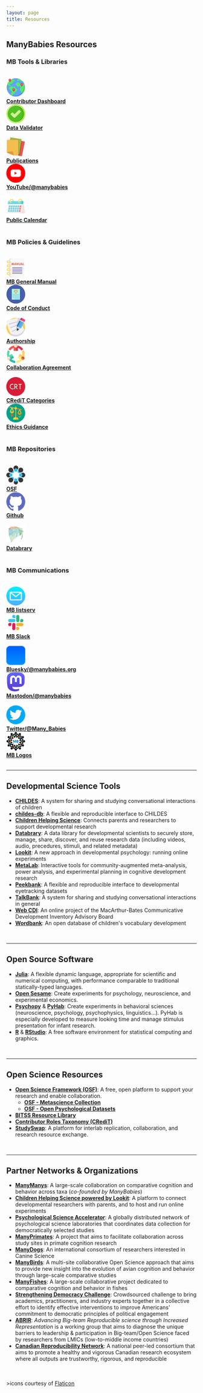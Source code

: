 ```yaml
---
layout: page
title: Resources
---
```



## ManyBabies Resources

<section>
  <div class="container">
    <div class="row" align="left">
      <div class="col-sm-12">
        <h3>MB Tools & Libraries</h3>
        <br>
      </div>
    </div>
    <div class="row" align="center">
      <div class="col-sm-1 col-xs-6" align="left">
        <a href="{{site.baseurl}}/dashboard/"><img src="/assets/img/pin.png" alt="globe with pins" width="50"></a> 
      </div>
      <div class="col-sm-5 col-xs-6" align="left">
        <a href="{{site.baseurl}}/dashboard/"><b>Contributor Dashboard</b></a>
      </div>
      <div class="col-sm-1 col-xs-6" align="left">
        <a href="{{site.baseurl}}/validator/"><img src="/assets/img/validate.png" alt="checkmark" width="50"></a> 
      </div>
      <div class="col-sm-5 col-xs-6" align="left">
        <a href="{{site.baseurl}}/validator/"><b>Data Validator</b></a>
      </div>
    </div>
    <br>
    <div class="row" align="center">
      <div class="col-sm-1 col-xs-6" align="left">
        <a href="{{site.baseurl}}/publications/"><img src="/assets/img/publications.png" alt="stack of papers" width="50"></a> 
      </div>
      <div class="col-sm-5 col-xs-6" align="left">
        <a href="{{site.baseurl}}/publications/"><b>Publications</b></a>
      </div>
      <div class="col-sm-1 col-xs-6" align="left">
        <a href="https://www.youtube.com/@manybabies" target="_blank"><img src="/assets/img/youtube.png" alt="YouTube logo" width="50"></a> 
      </div>
      <div class="col-sm-5 col-xs-6" align="left">
        <a href="https://www.youtube.com/@manybabies" target="_blank"><b>YouTube/@manybabies</b></a>
      </div>
    </div>
    <br>
    <div class="row" align="center">
      <div class="col-sm-1" align="left">
        <a href="{{site.baseurl}}/calendar/"><img src="/assets/img/calendar.png" alt="calendar" width="50"></a><br>
      </div>
      <div class="col-sm-5" align="left">
        <a href="{{site.baseurl}}/calendar/"><b>Public Calendar</b></a>
      </div>
      <div class="col-sm-1" align="left">
      </div>
      <div class="col-sm-5" align="left">
      </div>
    </div>
    <br>
    <div class="row" align="left">
      <div class="col-sm-12">
        <h3>MB Policies & Guidelines</h3>
        <br>
      </div>
    </div>
    <div class="row" align="center">
      <div class="col-sm-1 col-xs-6" align="left">
        <a href="https://docs.google.com/document/d/e/2PACX-1vQT9a2lYPUclD_Mbqz_sca4NZq6tCb1HzfMSt9EEQt54mAb55vrkE3J6_6uydYAH-afCdSCaSELycAI/pub" target="_blank"><img src="/assets/img/manual.png" alt="manual" width="50"></a><br>
      </div>
      <div class="col-sm-5 col-xs-6" align="left">
        <a href="https://docs.google.com/document/d/e/2PACX-1vQT9a2lYPUclD_Mbqz_sca4NZq6tCb1HzfMSt9EEQt54mAb55vrkE3J6_6uydYAH-afCdSCaSELycAI/pub" target="_blank"><b>MB General Manual</b></a>
      </div>
            <div class="col-sm-1 col-xs-6" align="left">
        <a href="{{site.baseurl}}/codeofconduct/"><img src="/assets/img/code.png" alt="code of conduct" width="50"></a> 
      </div>
      <div class="col-sm-5 col-xs-6" align="left">
        <a href="{{site.baseurl}}/codeofconduct/"><b>Code of Conduct</b></a>
      </div>
    </div>
    <br>
    <div class="row" align="center">
      <div class="col-sm-1 col-xs-6" align="left">
        <a href="{{site.baseurl}}/authorship/"><img src="/assets/img/letter.png" alt="authorship" width="50"></a> 
      </div>
      <div class="col-sm-5 col-xs-6" align="left">
        <a href="{{site.baseurl}}/authorship/"><b>Authorship</b></a>
      </div>
      <div class="col-sm-1 col-xs-6" align="left">
        <a href="https://drive.google.com/file/d/1iEF93crL8iEMAo0HVnEYHZDcwO7ZtxxJ/view?usp=share_link" target="_blank"><img src="/assets/img/teamwork_freepik.png" alt="collaboration agreement" width="50"></a>
      </div>
      <div class="col-sm-5 col-xs-6" align="left">
        <a href="https://docs.google.com/document/d/e/2PACX-1vSk3bDRRt2kIR0RkheFbKtn0bh79DSeWayrV8hjH2Z6EsU0_wKe2KSo7kx0Wc1hrLspB_s-dI-5iXlB/pub" target="_blank"><b>Collaboration Agreement</b></a>
      </div>
    </div>
    <br>
    <div class="row" align="center">
      <div class="col-sm-1 col-xs-6" align="left">
        <a href="https://drive.google.com/file/d/1aoFctk4pDujOg8UV7LLuWA3o42uO718Z/view?usp=share_link" target="_blank"><img src="/assets/img/credit-icon.png" alt="CRediT categories" width="50"></a> 
      </div>
      <div class="col-sm-5 col-xs-6" align="left">
        <a href="https://drive.google.com/file/d/1aoFctk4pDujOg8UV7LLuWA3o42uO718Z/view?usp=share_link" target="_blank"><b>CRediT Categories</b></a>
      </div>
      <div class="col-sm-1 col-xs-6" align="left">
        <a href="https://drive.google.com/file/d/1QSaPAgf5Y0jmli6BC0fGMS_PMniAvyd-/view?usp=share_link" target="_blank"><img src="/assets/img/ethics_freepik.png" alt="ethics icon (a scale weighted toward green checkmark and away from red x)" width="50"></a>
      </div>
      <div class="col-sm-5 col-xs-6" align="left">
        <a href="https://drive.google.com/file/d/1QSaPAgf5Y0jmli6BC0fGMS_PMniAvyd-/view?usp=share_link" target="_blank"><b>Ethics Guidance</b></a>
      </div>
    </div>
    <br>
    <div class="row" align="left">
      <div class="col-sm-12">
        <h3>MB Repositories</h3>
        <br>
      </div>
    </div>
    <div class="row" align="center">
      <div class="col-sm-1 col-xs-6" align="left">
        <a href="https://osf.io/rpw6d/" target="_blank"><img src="/assets/img/OSF.png" alt="OSF logo" width="50"></a><br>
      </div>
      <div class="col-sm-5 col-xs-6" align="left">
        <a href="https://osf.io/rpw6d/" target="_blank"><b>OSF</b></a>
      </div>
      <div class="col-sm-1 col-xs-6" align="left">
        <a href="https://github.com/manybabies" target="_blank"><img src="/assets/img/github.png" alt="github logo" width="50"></a><br>
      </div>
      <div class="col-sm-5 col-xs-6" align="left">
        <a href="https://github.com/manybabies" target="_blank"><b>Github</b></a>
      </div>
    </div>
    <br>
    <div class="row" align="center">
      <div class="col-sm-1 col-xs-6" align="left">
        <a href="https://nyu.databrary.org/search?q=manybabies&offset=0&volume" target="_blank"><img src="/assets/img/databrary.png" alt="databrary logo" width="50"></a><br>
      </div>
      <div class="col-sm-5 col-xs-6" align="left">
        <a href="https://nyu.databrary.org/search?q=manybabies&offset=0&volume" target="_blank"><b>Databrary</b></a>
      </div>
      <div class="col-sm-1 col-xs-6" align="left">
      </div>
      <div class="col-sm-5 col-xs-6" align="left">
      </div>
    </div>
    <br>
    <div class="row" align="left">
      <div class="col-sm-12">
        <h3>MB Communications</h3>
        <br>
      </div>
    </div>
    <div class="row" align="center">
      <div class="col-sm-1 col-xs-6" align="left">
        <a href="https://mailman.stanford.edu/mailman/listinfo/manybabies" target="_blank"><img src="/assets/img/email.png" alt="email icon" width="50"></a> 
      </div>
      <div class="col-sm-5 col-xs-6" align="left">
        <a href="https://mailman.stanford.edu/mailman/listinfo/manybabies" target="_blank"><b>MB listserv</b></a>
      </div>
      <div class="col-sm-1 col-xs-6" align="left">
        <a href="https://join.slack.com/t/manybabies/shared_invite/zt-1frvx4ulh-b7ge7X6DY8Yl4HgBW1xBXQ" target="_blank"><img src="/assets/img/slack.jpeg" alt="Slack logo" width="50"></a> 
      </div>
      <div class="col-sm-5 col-xs-6" align="left">
        <a href="https://join.slack.com/t/manybabies/shared_invite/zt-1frvx4ulh-b7ge7X6DY8Yl4HgBW1xBXQ" target="_blank"><b>MB Slack</b></a>
      </div>
    </div>
    <br>
    <div class="row" align="center">
      <div class="col-sm-1 col-xs-6" align="left">
        <a href="https://bsky.app/profile/manybabies.org" target="_blank"><img src="/assets/img/bluesky.png" alt="Bluesky logo" width="50"></a> 
      </div>
      <div class="col-sm-5 col-xs-6" align="left">
        <a href="https://bsky.app/profile/manybabies.org" target="_blank"><b>Bluesky/@manybabies.org</b></a>
      </div>
      <div class="col-sm-1 col-xs-6" align="left">
        <a href="https://nerdculture.de/@manybabies" target="_blank"><img src="/assets/img/mastodon.png" alt="Mastodon logo" width="50"></a> 
      </div>
      <div class="col-sm-5 col-xs-6" align="left">
        <a href="https://nerdculture.de/@manybabies" target="_blank"><b>Mastodon/@manybabies</b></a>
      </div>
    </div>
    <br>
    <div class="row" align="center">
      <div class="col-sm-1 col-xs-6" align="left">
        <a href="https://twitter.com/Many_Babies" target="_blank"><img src="/assets/img/twitter.png" alt="Twitter logo" width="50"></a> 
      </div>
      <div class="col-sm-5 col-xs-6" align="left">
        <a href="https://twitter.com/Many_Babies" target="_blank"><b>Twitter/@Many_Babies</b></a>
      </div>
      <div class="col-sm-1 col-xs-6" align="left">
        <a href="https://drive.google.com/drive/folders/1RpcEVJw46S9sQ5QLl5vqExkAhvPg8rbp?usp=sharing" target="_blank"><img src="/assets/img/avatar-icon-2022.png" alt="ManyBabies logo" width="50"></a> 
      </div>
      <div class="col-sm-5 col-xs-6" align="left">
        <a href="https://drive.google.com/drive/folders/1RpcEVJw46S9sQ5QLl5vqExkAhvPg8rbp?usp=sharing" target="_blank"><b>MB Logos</b></a>
      </div>
    </div>
  </div>
</section>

<br>

***

## Developmental Science Tools
* [**CHILDES**](https://childes.talkbank.org/): A system for sharing and studying conversational interactions of children
* [**childes-db**](https://langcog.github.io/childes-db-website/): A flexible and reproducible interface to CHILDES
* [**Children Helping Science**](https://childrenhelpingscience.com/): Connects parents and researchers to support developmental research
* [**Databrary**](https://nyu.databrary.org/): A data library for developmental scientists to securely store, manage, share, discover, and reuse research data (including videos, audio, precedures, stimuli, and related metadata)
* [**Lookit**](https://lookit.mit.edu/): A new approach in developmental psychology: running online experiments
* [**MetaLab**](http://metalab.stanford.edu): Interactive tools for community-augmented meta-analysis, power analysis, and experimental planning in cognitive development research
* [**Peekbank**](https://peekbank.stanford.edu/): A flexible and reproducible interface to developmental eyetracking datasets
* [**TalkBank**](https://talkbank.org/): A system for sharing and studying conversational interactions in general
* [**Web CDI**](https://webcdi.stanford.edu/): An online project of the MacArthur-Bates Communicative Development Inventory Advisory Board
* [**Wordbank**](http://wordbank.stanford.edu/): An open database of children's vocabulary development

<br>

***

## Open Source Software
* [**Julia**](http://julialang.org/): A flexible dynamic language, appropriate for scientific and numerical computing, with performance comparable to traditional statically-typed languages.
* [**Open Sesame**](https://osdoc.cogsci.nl/): Create experiments for psychology, neuroscience, and experimental economics.
* [**Psychopy**](https://www.psychopy.org/) & [**PyHab**](https://github.com/jfkominsky/PyHab/): Create experiments in behavioral sciences (neuroscience, psychology, psychophysics, linguistics...). PyHab is especially developed to measure looking time and manage stimulus presentation for infant research.
* [**R**](https://www.r-project.org/) & [**RStudio**](https://rstudio.com/): A free software environment for statistical computing and graphics.

<br>

***

## Open Science Resources
* [**Open Science Framework (OSF)**](https://osf.io/): A free, open platform to support your research and enable collaboration.
  * [**OSF - Metascience Collection**](https://osf.io/collections/metascience/discover)
  * [**OSF - Open Psychological Datasets**](https://osf.io/th8ew/)
* [**BITSS Resource Library**](https://www.bitss.org/resource-library/)
* [**Contributor Roles Taxonomy (CRediT)**](https://credit.niso.org/)
* [**StudySwap**](https://osf.io/meetings/StudySwap/): A platform for interlab replication, collaboration, and research resource exchange.

<br>

***

## Partner Networks & Organizations
* [**ManyManys**](https://manymanys.github.io/): A large-scale collaboration on comparative cognition and behavior across taxa (*co-founded by ManyBabies*)
* [**Children Helping Science powered by Lookit**](https://lookit.mit.edu/): A platform to connect developmental researchers with parents, and to host and run online experiments
* [**Psychological Science Accelerator**](https://psysciacc.org/): A globally distributed network of psychological science laboratories that coordinates data collection for democratically selected studies
* [**ManyPrimates**](https://manyprimates.github.io/): A project that aims to facilitate collaboration across study sites in primate cognition research
* [**ManyDogs**](https://manydogsproject.github.io/): An international consortium of researchers interested in Canine Science
* [**ManyBirds**](http://themanybirds.com/): A multi-site collaborative Open Science approach that aims to provide new insight into the evolution of avian cognition and behavior through large-scale comparative studies
* [**ManyFishes**](https://twitter.com/TheManyFishes): A large-scale collaborative project dedicated to comparative cognition and behavior in fishes
* [**Strengthening Democracy Challenge**](https://www.strengtheningdemocracychallenge.org/): Crowdsourced challenge to bring academics, practitioners, and industry experts together in a collective effort to identify effective interventions to improve Americans' commitment to democratic principles of political engagement
* [**ABRIR**](https://abrirpsy.org/): *Advancing Big-team Reproducible science through Increased Representation* is a working group that aims to diagnose the unique barriers to leadership & participation in Big-team/Open Science faced by researchers from LMICs (low-to-middle income countries)
* [**Canadian Reproducibility Network**](https://carn-recar.ca/): A national peer-led consortium that aims to promote a healthy and vigorous Canadian research ecosystem where all outputs are trustworthy, rigorous, and reproducible



<br>
<br>
>icons courtesy of <a href="https://www.flaticon.com" title="Flaticon icons">Flaticon</a>